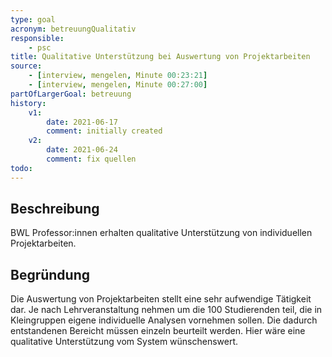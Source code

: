 ```yaml
---
type: goal
acronym: betreuungQualitativ
responsible: 
    - psc
title: Qualitative Unterstützung bei Auswertung von Projektarbeiten
source:
    - [interview, mengelen, Minute 00:23:21]
    - [interview, mengelen, Minute 00:27:00]
partOfLargerGoal: betreuung
history:
    v1:
        date: 2021-06-17
        comment: initially created
    v2:
        date: 2021-06-24
        comment: fix quellen
todo: 
---
```


## Beschreibung

BWL Professor:innen erhalten qualitative Unterstützung von individuellen Projektarbeiten.

## Begründung

Die Auswertung von Projektarbeiten stellt eine sehr aufwendige Tätigkeit dar. Je nach Lehrveranstaltung nehmen um die 100 Studierenden teil, die in Kleingruppen eigene individuelle Analysen vornehmen sollen. Die dadurch entstandenen Bereicht müssen einzeln beurteilt werden. Hier wäre eine qualitative Unterstützung vom System wünschenswert.
